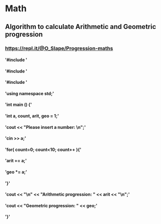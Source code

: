 # Math

## Algorithm to calculate Arithmetic and Geometric progression
### https://repl.it/@O_Slape/Progression-maths 
#### '#include <iostream>'
#### '#include <cstdlib>'
#### '#include <ctime>'
#### 'using namespace std;'
#### 'int main () {'
#### 'int a, count, arit, geo = 1;'
#### 'cout << "Please insert a number: \n";'
#### 'cin >> a;'
#### 'for( count=0; count<10; count++ ){'
#### 'arit += a;'
#### 'geo *= a;'
#### '}'
#### 'cout << "\n" << "Arithmetic progression: " << arit << "\n";'
#### 'cout << "Geometric progression: " << geo;'
#### '}'
